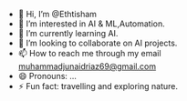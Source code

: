 - 👋 Hi, I’m @Ethtisham
- 👀 I’m interested in AI & ML,Automation.
- 🌱 I’m currently learning AI.
- 💞️ I’m looking to collaborate on AI projects.
- 📫 How to reach me through my email muhammadjunaidriaz69@gmail.com
- 😄 Pronouns: ...
- ⚡ Fun fact: travelling and exploring nature.

<!---
Ethtisham/Ethtisham is a ✨ special ✨ repository because its `README.md` (this file) appears on your GitHub profile.
You can click the Preview link to take a look at your changes.
--->
